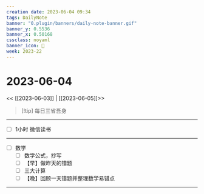 ```yaml
---
creation date: 2023-06-04 09:34
tags: DailyNote
banner: "0.plugin/banners/daily-note-banner.gif"
banner_y: 0.5536
banner_x: 0.50168
cssclass: noyaml
banner_icon: 💌
week: 2023-22
---
```


# 2023-06-04

<< [[2023-06-03]] | [[2023-06-05]]>>


> [!tip] 每日三省吾身
> 


---

- [ ] 1小时 微信读书

---

- [ ] 数学
	- [ ] 数学公式，抄写
	- [ ] 【早】做昨天的错题
	- [ ] 三大计算
	- [ ] 【晚】回顾一天错题并整理数学易错点

---

